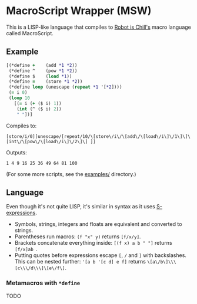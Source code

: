 # MacroScript Wrapper (MSW)

This is a LISP-like language that compiles to [Robot is Chill's](https://github.com/balt-dev/robot-is-chill) macro language called MacroScript.

## Example

```clj
[(*define +    (add *1 *2))
 (*define ^    (pow *1 *2))
 (*define $    (load *1))
 (*define =    (store *1 *2))
 (*define loop (unescape (repeat *1 '[*2])))
 (= i 0)
 (loop 10
   [(= i (+ ($ i) 1))
    (int (^ ($ i) 2))
    " "])]
```
Compiles to:
```
[store/i/0][unescape/[repeat/10/\[store\/i\/\[add\/\[load\/i\]\/1\]\]\[int\/\[pow\/\[load\/i\]\/2\]\] ]]
```
Outputs:
```
1 4 9 16 25 36 49 64 81 100 
```

(For some more scripts, see the [examples/](examples/) directory.)

## Language

Even though it's not quite LISP, it's similar in syntax as it uses [S-expressions](https://en.wikipedia.org/wiki/S-expression).

* Symbols, strings, integers and floats are equivalent and converted to strings.
* Parentheses run macros: `(f "x" y)` returns `[f/x/y]`.
* Brackets concatenate everything inside: `[(f x) a b " "]` returns `[f/x]ab `.
* Putting quotes before expressions escape `[`, `/` and `]` with backslashes. This can be nested further: `'[a b '[c d] e f]` returns `\[a\/b\]\\\[c\\\/d\\\]\[e\/f\]`.

### Metamacros with `*define`

TODO
